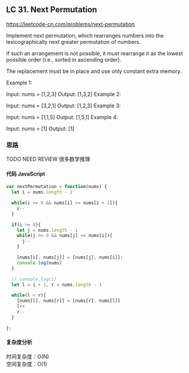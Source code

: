 ## LC 31. Next Permutation

https://leetcode-cn.com/problems/next-permutation

Implement next permutation, which rearranges numbers into the lexicographically next greater permutation of numbers.

If such an arrangement is not possible, it must rearrange it as the lowest possible order (i.e., sorted in ascending order).

The replacement must be in place and use only constant extra memory.

Example 1:

Input: nums = [1,2,3]
Output: [1,3,2]
Example 2:

Input: nums = [3,2,1]
Output: [1,2,3]
Example 3:

Input: nums = [1,1,5]
Output: [1,5,1]
Example 4:

Input: nums = [1]
Output: [1]

### 思路

TODO NEED REVIEW
很多数学推理

#### 代码 JavaScript

```JavaScript
var nextPermutation = function(nums) {
  let i = nums.length - 2

  while(i >= 0 && nums[i] >= nums[i + 1]){
    i--
  }

  if(i >= 0){
    let j = nums.length - 1
    while(j >= 0 && nums[j] <= nums[i]){
      j--
    }

    [nums[i], nums[j]] = [nums[j], nums[i]];
    console.log(nums)
  }

  // console.log(i)
  let l = i + 1, r = nums.length - 1

  while(l < r){
    [nums[l], nums[r]] = [nums[r], nums[l]]
    l++
    r--
  }

};

```

#### 复杂度分析

时间复杂度：O(N) </br>
空间复杂度：O(1)
